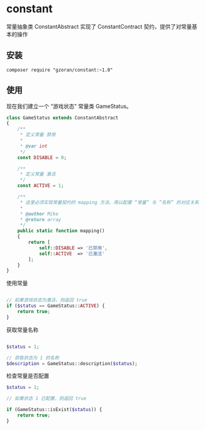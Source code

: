 # constant

常量抽象类 ConstantAbstract 实现了 ConstantContract 契约，提供了对常量基本的操作

## 安装

```shell
composer require "gzoran/constant:~1.0"
```

## 使用

现在我们建立一个 “游戏状态” 常量类 GameStatus。

```php
class GameStatus extends ConstantAbstract
{
    /**
     * 定义常量 禁用
     *
     * @var int
     */
    const DISABLE = 0;

    /**
     * 定义常量 激活
     */
    const ACTIVE = 1;

    /**
     * 这里必须实现常量契约的 mapping 方法，用以配置 “常量” 与 “名称” 的对应关系
     *
     * @author Mike
     * @return array
     */
    public static function mapping()
    {
        return [
            self::DISABLE => '已禁用',
            self::ACTIVE  => '已激活'
        ];
    }
}

```

使用常量

```php

// 如果游戏状态为激活，则返回 true
if ($status == GameStatus::ACTIVE) {
    return true;
}

```

获取常量名称

```php

$status = 1;

// 获取状态为 1 的名称
$description = GameStatus::description($status);

```

检查常量是否配置

```php
$status = 1;

// 如果状态 1 已配置，则返回 true

if (GameStatus::isExist($status)) {
    return true;
}

```
